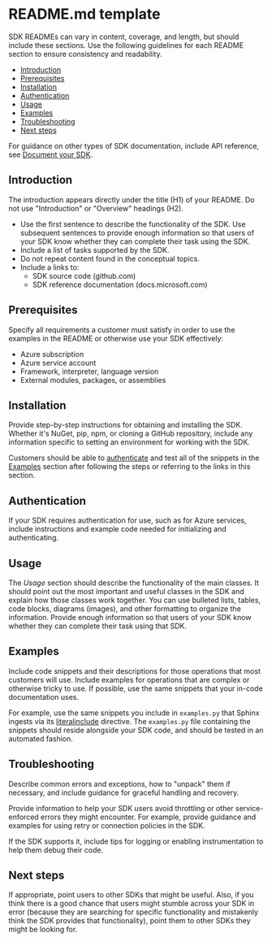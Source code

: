 # README.md template

SDK READMEs can vary in content, coverage, and length, but should include these sections. Use the following guidelines for each README section to ensure consistency and readability.

* [Introduction](#introduction)
* [Prerequisites](#prerequisites)
* [Installation](#installation)
* [Authentication](#authentication)
* [Usage](#usage)
* [Examples](#examples)
* [Troubleshooting](#troubleshooting)
* [Next steps](#next-steps)

For guidance on other types of SDK documentation, include API reference, see [Document your SDK](doc_guidance.md).

## Introduction

The introduction appears directly under the title (H1) of your README. Do not use "Introduction" or "Overview" headings (H2).

* Use the first sentence to describe the functionality of the SDK. Use subsequent sentences to provide enough information so that users of your SDK know whether they can complete their task using the SDK.
* Include a list of tasks supported by the SDK.
* Do not repeat content found in the conceptual topics.
* Include a links to:
  * SDK source code (github.com)
  * SDK reference documentation (docs.microsoft.com)

## Prerequisites

Specify all requirements a customer must satisfy in order to use the examples in the README or otherwise use your SDK effectively:

* Azure subscription
* Azure service account
* Framework, interpreter, language version
* External modules, packages, or assemblies

## Installation

Provide step-by-step instructions for obtaining and installing the SDK. Whether it's NuGet, pip, npm, or cloning a GitHub repository, include any information specific to setting an environment for working with the SDK.

Customers should be able to [authenticate](#authentication) and test all of the snippets in the [Examples](#examples) section after following the steps or referring to the links in this section.

## Authentication

If your SDK requires authentication for use, such as for Azure services, include instructions and example code needed for initializing and authenticating.

## Usage

The *Usage* section should describe the functionality of the main classes. It should point out the most important and useful classes in the SDK and explain how those classes work together. You can use bulleted lists, tables, code blocks, diagrams (images), and other formatting to organize the information. Provide enough information so that users of your SDK know whether they can complete their task using that SDK.

## Examples

Include code snippets and their descriptions for those operations that most customers will use. Include examples for operations that are complex or otherwise tricky to use. If possible, use the same snippets that your in-code documentation uses.

For example, use the same snippets you include in `examples.py` that Sphinx ingests via its [literalinclude](https://www.sphinx-doc.org/en/1.5/markup/code.html?highlight=code%20examples#includes) directive. The `examples.py` file containing the snippets should reside alongside your SDK code, and should be tested in an automated fashion.

## Troubleshooting

Describe common errors and exceptions, how to "unpack" them if necessary, and include guidance for graceful handling and recovery.

Provide information to help your SDK users avoid throttling or other service-enforced errors they might encounter. For example, provide guidance and examples for using retry or connection policies in the SDK.

If the SDK supports it, include tips for logging or enabling instrumentation to help them debug their code.

## Next steps

If appropriate, point users to other SDKs that might be useful. Also, if you think there is a good chance that users might stumble across your SDK in error (because they are searching for specific functionality and mistakenly think the SDK provides that functionality), point them to other SDKs they might be looking for.
